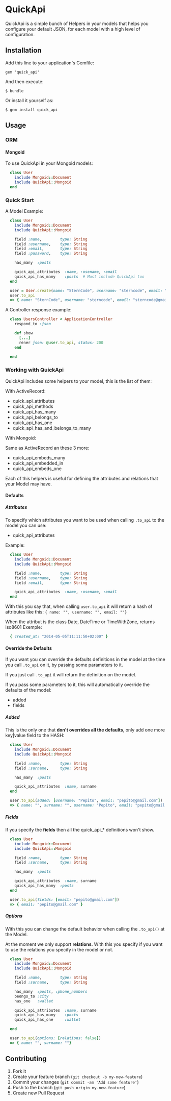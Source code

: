 # QuickApi

QuickApi is a simple bunch of Helpers in your models that helps you configure your default JSON, for each model with a high level of configuration.

## Installation

Add this line to your application's Gemfile:

    gem 'quick_api'

And then execute:

    $ bundle

Or install it yourself as:

    $ gem install quick_api

## Usage

### ORM
#### Mongoid
To use QuickApi in your Mongoid models:
```ruby
  class User
    include Mongoid::Document
    include QuickApi::Mongoid
  end
```

### Quick Start

A Model Example:

```ruby
  class User
    include Mongoid::Document
    include QuickApi::Mongoid

    field :name,        type: String
    field :username,    type: String
    field :email,       type: String
    field :password,    type: String

    has_many  :posts

    quick_api_attributes  :name, :usename, :email
    quick_api_has_many    :posts  # Must include QuickApi too
  end

  user = User.create(name: "SternCode", username: "sterncode", email: "sterncode@gmail.com")
  user.to_api
  => { name: "SternCode", username: "sterncode", email: "sterncode@gmail.com", posts: [{},{},{},{}] }
```

A Controller response example:

```ruby
  class UsersController < ApplicationController
    respond_to :json

    def show
      [...]
      rener json: @user.to_api, status: 200
    end
    
  end
```
### Working with QuickApi
QuickApi includes some helpers to your model, this is the list of them:

With ActiveRecord:

* quick_api_attributes
* quick_api_methods
* quick_api_has_many
* quick_api_belongs_to
* quick_api_has_one
* quick_api_has_and_belongs_to_many

With Mongoid:

Same as ActiveRecord an these 3 more:

* quick_api_embeds_many
* quick_api_embedded_in
* quick_api_embeds_one

Each of this helpers is useful for defining the attributes and relations that your Model may have.

#### Defaults
##### Attributes

To specify which attributes you want to be used when calling ```.to_api``` to the model you can use:

* quick_api_attributes

Example:

```ruby
  class User
    include Mongoid::Document
    include QuickApi::Mongoid

    field :name,        type: String
    field :username,    type: String
    field :email,       type: String

    quick_api_attributes  :name, :usename, :email
  end
```

With this you say that, when calling ```user.to_api``` it will return a hash of attributes like this: ```{ name: "", username: "", email: ""}```

When the attribut is the class Date, DateTime or TimeWithZone, returns iso8601
Exemple:

```ruby
  { created_at: "2014-05-05T11:11:50+02:00" }
```

#### Override the Defaults

If you want you can override the defaults definitions in the model at the time you call ```.to_api``` on it, by passing some parameters to it.

If you just call ```.to_api``` it will return the definition on the model.

If you pass some parameters to it, this will automatically override the defaults of the model:

* added
* fields

##### Added

This is the only one that **don't overrides all the defaults**, only add one more key|value field to the HASH:

```ruby
  class User
    include Mongoid::Document
    include QuickApi::Mongoid

    field :name,        type: String
    field :surname,     type: String

    has_many  :posts

    quick_api_attributes  :name, surname
  end

  user.to_api(added: [username: "Pepito", email: "pepito@gmail.com"])
  => { name: "", surname: "", username: "Pepito", email: "pepito@gmail.com"] }
```

##### Fields

If you specify the **fields** then all the quick\_api\_\* definitions won't show.

```ruby
  class User
    include Mongoid::Document
    include QuickApi::Mongoid

    field :name,        type: String
    field :surname,     type: String

    has_many  :posts

    quick_api_attributes  :name, surname
    quick_api_has_many  :posts
  end

  user.to_api(fields: [email: "pepito@gmail.com"])
  => { email: "pepito@gmail.com" }
```

##### Options

With this you can change the default behavior when calling the ```.to_api()``` at the Model.

At the moment we only support **relations**. With this you specify if you want to use the relations you specify in the model or not.

```ruby
  class User
    include Mongoid::Document
    include QuickApi::Mongoid

    field :name,        type: String
    field :surname,     type: String

    has_many  :posts, :phone_numbers
    beongs_to :city
    has_one   :wallet

    quick_api_attributes  :name, surname
    quick_api_has_many    :posts
    quick_api_has_one     :wallet

  end

  user.to_api(options: [relations: false])
  => { name: "", surname: ""}
```
## Contributing

1. Fork it
2. Create your feature branch (`git checkout -b my-new-feature`)
3. Commit your changes (`git commit -am 'Add some feature'`)
4. Push to the branch (`git push origin my-new-feature`)
5. Create new Pull Request
